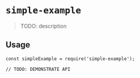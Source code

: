 # `simple-example`

> TODO: description

## Usage

```
const simpleExample = require('simple-example');

// TODO: DEMONSTRATE API
```
